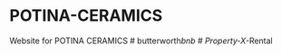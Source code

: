 # POTINA-CERAMICS
Website for POTINA CERAMICS
#   b u t t e r w o r t h _ b n b  
 #   P r o p e r t y - X - _ R e n t a l  
 